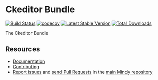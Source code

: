# Ckeditor Bundle

[![Build Status](https://travis-ci.org/MindyPHP/CKEditorBundle.svg?branch=master)](https://travis-ci.org/MindyPHP/CKEditorBundle)
[![codecov](https://codecov.io/gh/MindyPHP/CKEditorBundle/branch/master/graph/badge.svg)](https://codecov.io/gh/MindyPHP/CKEditorBundle)
[![Latest Stable Version](https://poser.pugx.org/mindy/ckeditor-bundle/v/stable.svg)](https://packagist.org/packages/mindy/ckeditor-bundle)
[![Total Downloads](https://poser.pugx.org/mindy/ckeditor-bundle/downloads.svg)](https://packagist.org/packages/mindy/ckeditor-bundle)

The Ckeditor Bundle

Resources
---------

  * [Documentation](https://mindy-cms.com/doc/current/bundles/ckeditor/index.html)
  * [Contributing](https://mindy-cms.com/doc/current/contributing/index.html)
  * [Report issues](https://github.com/MindyPHP/mindy/issues) and
    [send Pull Requests](https://github.com/MindyPHP/mindy/pulls)
    in the [main Mindy repository](https://github.com/MindyPHP/mindy)
